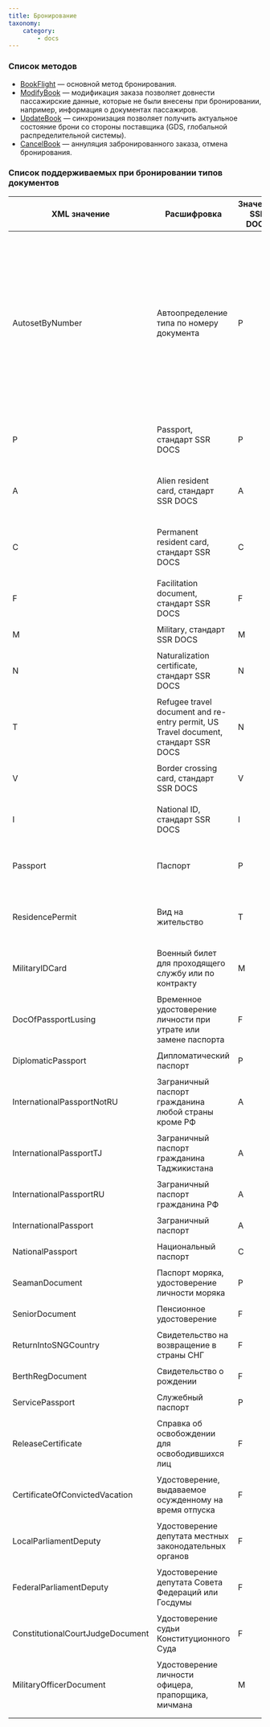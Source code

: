 ```yaml
---
title: Бронирование
taxonomy:
    category:
        - docs
---
```


### Список методов

- [BookFlight](/avia/request/bookflight) — основной метод бронирования.
- [ModifyBook](/avia/request/modifybook) — модификация заказа позволяет довнести пассажирские данные, которые не были внесены при бронировании, например, информация о документах пассажиров.
- [UpdateBook](/avia/request/updatebook) — синхронизация позволяет получить актуальное состояние брони со стороны поставщика (GDS, глобальной распределительной системы).
- [CancelBook](/avia/request/cancelbook) — аннуляция забронированного заказа, отмена бронирования.

### Список поддерживаемых при бронировании типов документов

| XML значение                     | Расшифровка                                                                        | Значение SSR DOCS | Значение в Sirena                                                                                                                               | Значение в Navitaire                      |
|----------------------------------|------------------------------------------------------------------------------------|-------------------|---------------------------------------------------------------------------------------------------------------------------------------------------------------------|-------------------------------------------|
| AutosetByNumber                  | Автоопределение типа по номеру документа                                           | P                 | Зависит от номера и страны выдачи документа. Если определить тип по номеру не удалось, то возникнет ошибка с просьбой проставить тип или поправить номер документа. | P                                         |
||
| P                                | Passport, стандарт SSR DOCS                                                        | P                 | PS, NI (страна выдачи Венесуэла)                                                                                                                | P                                         |
||
| A                                | Alien resident card, стандарт SSR DOCS                                             | A                 | NP                                                                                                                                              | A, IQAM (страна выдачи Саудовская Аравия) |
||
| C                                | Permanent resident card, стандарт SSR DOCS                                         | C                 | PS                                                                                                                                              | A, IQAM (страна выдачи Саудовская Аравия) |
||
| F                                | Facilitation document, стандарт SSR DOCS                                           | F                 | SR                                                                                                                                              |                                           |
||
| M                                | Military, стандарт SSR DOCS                                                        | M                 | SR                                                                                                                                              | M                                         |
||
| N                                | Naturalization certificate, стандарт SSR DOCS                                      | N                 | VV                                                                                                                                              |                                           |
||
| T                                | Refugee travel document and re-entry permit, US Travel document, стандарт SSR DOCS | N                 | VV                                                                                                                                              |                                           |
||
| V                                | Border crossing card, стандарт SSR DOCS                                            | V                 | PS                                                                                                                                              | V                                         |
||
| I                                | National ID, стандарт SSR DOCS                                                     | I                 | NP                                                                                                                                              | U, I (страна выдачи Саудовская Аравия)    |
||
| Passport                         | Паспорт                                                                            | P                 | PS, NI (страна выдачи Венесуэла)                                                                                                                | P                                         |
||
| ResidencePermit                  | Вид на жительство                                                                  | T                 | VV                                                                                                                                              | A, IQAM (страна выдачи Саудовская Аравия) |
||
| MilitaryIDCard                   | Военный билет для проходящего службу или по контракту                              | M                 | VB                                                                                                                                              | M                                         |
||
| DocOfPassportLusing              | Временное удостоверение личности при утрате или замене паспорта                    | F                 | SPU                                                                                                                                             |                                           |
||
| DiplomaticPassport               | Дипломатический паспорт                                                            | P                 | DP                                                                                                                                              |                                           |
||
| InternationalPassportNotRU       | Заграничный паспорт гражданина любой страны кроме РФ                               | A                 | ZA                                                                                                                                              |                                           |
||
| InternationalPassportTJ          | Заграничный паспорт гражданина Таджикистана                                        | A                 | ZB                                                                                                                                              |                                           |
||
| InternationalPassportRU          | Заграничный паспорт гражданина РФ                                                  | A                 | PSP                                                                                                                                             | P                                         |
||
| InternationalPassport            | Заграничный паспорт                                                                | A                 | ZC                                                                                                                                              | P                                         |
||
| NationalPassport                 | Национальный паспорт                                                               | С                 | NP                                                                                                                                              | P                                         |
||
| SeamanDocument                   | Паспорт моряка, удостоверение личности моряка                                      | P                 | PM                                                                                                                                              |                                           |
||
| SeniorDocument                   | Пенсионное удостоверение                                                           | F                 | PU                                                                                                                                              |                                           |
||
| ReturnIntoSNGCountry             | Свидетельство на возвращение в страны СНГ                                          | F                 | CVV                                                                                                                                             |                                           |
||
| BerthRegDocument                 | Свидетельство о рождении                                                           | F                 | SR                                                                                                                                              | U                                         |
||
| ServicePassport                  | Служебный паспорт                                                                  | P                 | SP                                                                                                                                              |                                           |
||
| ReleaseCertificate               | Справка об освобождении для освободившихся лиц                                     | F                 | SPO                                                                                                                                             |                                           |
||
| CertificateOfConvictedVacation   | Удостоверение, выдаваемое осужденному на время отпуска                             | F                 | VUL                                                                                                                                             |                                           |
||
| LocalParliamentDeputy            | Удостоверение депутата местных законодательных органов                             | F                 | DM                                                                                                                                              |                                           |
||
| FederalParliamentDeputy          | Удостоверение депутата Совета Федераций или Госдумы                                | F                 | GD                                                                                                                                              |                                           |
||
| ConstitutionalCourtJudgeDocument | Удостоверение судьи Конституционного Суда                                          | F                 | KS                                                                                                                                              |                                           |
||
| MilitaryOfficerDocument          | Удостоверение личности офицера, прапорщика, мичмана                                | M                 | UL                                                                                                                                              |                                           |
                                                                                                                                    |                                           |
||